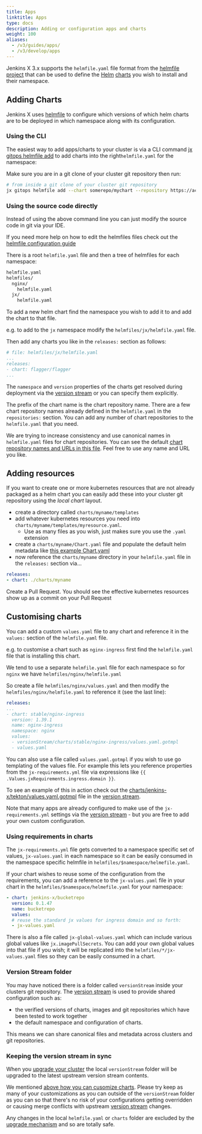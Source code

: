 ```yaml
---
title: Apps
linktitle: Apps
type: docs
description: Adding or configuration apps and charts 
weight: 100
aliases:
  - /v3/guides/apps/
  - /v3/develop/apps
---
```



Jenkins X 3.x supports the `helmfile.yaml` file format from the [helmfile project](https://github.com/helmfile/helmfile) that can be used to define the [Helm](https://helm.sh/) [charts](https://helm.sh/docs/topics/charts/) you wish to install and their namespace.


## Adding Charts
            
Jenkins X uses [helmfile](https://helmfile.readthedocs.io/en/latest/#configuration) to configure which versions of which helm charts are to be deployed in which namespace along with its configuration. 


### Using the CLI

The easiest way to add apps/charts to your cluster is via a CLI command [jx gitops helmfile add](/v3/develop/reference/jx/gitops/helmfile/add/) to add charts into the right`helmfile.yaml` for the namespace:

Make sure you are in a git clone of your cluster git repository then run:

```bash
# from inside a git clone of your cluster git repository
jx gitops helmfile add --chart somerepo/mychart --repository https://acme.com/myrepo --namespace foo --version 1.2.3
```

### Using the source code directly

Instead of using the above command line you can just modify the source code in git via your IDE.

If you need more help on how to edit the helmfiles files check out the [helmfile configuration guide](https://helmfile.readthedocs.io/en/latest/#configuration)  

There is a root `helmfile.yaml` file and then a tree of helmfiles for each namespace:

```bash 
helmfile.yaml
helmfiles/
  nginx/
    helmfile.yaml
  jx/
    helmfile.yaml
```

To add a new helm chart find the namespace you wish to add it to and add the chart to that file.

e.g. to add to the `jx` namespace modify the `helmfiles/jx/helmfile.yaml` file.

Then add any charts you like in the `releases:` section as follows:

```yaml
# file: helmfiles/jx/helmfile.yaml 
...
releases:
- chart: flagger/flagger
...
``` 

The `namespace` and `version` properties of the charts get resolved during deployment via the [version stream](https://jenkins-x.io/about/concepts/version-stream/) or you can specify them explicitly.


The prefix of the chart name is the chart repository name. There are a few chart repository names already defined in the `helmfile.yaml` in the `repositories:` section. You can add any number of chart repositories to the `helmfile.yaml` that you need.

We are trying to increase consistency and use canonical names in `helmfile.yaml` files for chart repositories. You can see the default [chart repository names and URLs in this file](https://github.com/jenkins-x/jxr-versions/blob/master/charts/repositories.yml). Feel free to use any name and URL you like.



## Adding resources

If you want to create one or more kubernetes resources that are not already packaged as a helm chart you can easily add these into your cluster git repository using the _local chart_ layout.

* create a directory called `charts/myname/templates`
* add whatever kubernetes resources you need into `charts/myname/templates/myresource.yaml`. 
  * Use as many files as you wish, just makes sure you use the `.yaml` extension
 * create a `charts/myname/Chart.yaml` file and populate the default helm metadata like [this example Chart.yaml](https://github.com/cdfoundation/tekton-helm-chart/blob/master/charts/tekton-pipeline/Chart.yaml)
* now reference the `charts/myname` directory in your `helmfile.yaml` file in the `releases:` section via...

```yaml 
releases:
- chart: ./charts/myname
```  

Create a Pull Request. You should see the effective kubernetes resources show up as a commit on your Pull Request
 
## Customising charts

You can add a custom `values.yaml` file to any chart and reference it in the `values:` section of the `helmfile.yaml` file.

e.g. to customise a chart such as `nginx-ingress` first find the `helmfile.yaml` file that is installing this chart. 

We tend to use a separate `helmfile.yaml` file for each namespace so for `nginx` we have   `helmfiles/nginx/helmfile.yaml`

So create a file `helmfiles/nginx/values.yaml`  and then modify the `helmfiles/nginx/helmfile.yaml` to reference it (see the last line):

```yaml 
releases:
...
- chart: stable/nginx-ingress
  version: 1.39.1
  name: nginx-ingress
  namespace: nginx
  values:
  - versionStream/charts/stable/nginx-ingress/values.yaml.gotmpl
  - values.yaml
```
  
You can also use a file called `values.yaml.gotmpl` if you wish to use go templating of the values file. For example this lets you reference properties from the `jx-requirements.yml` file via expressions like `{{ .Values.jxRequirements.ingress.domain }}`.

To see an example of this in action check out the [charts/jenkins-x/tekton/values.yaml.gotmpl](https://github.com/jenkins-x/jx3-versions/blob/master/charts/cdf/tekton-pipeline/values.yaml.gotmpl) file in the [version stream](https://jenkins-x.io/about/concepts/version-stream/).

Note that many apps are already configured to make use of the `jx-requirements.yml` settings via the [version stream](https://jenkins-x.io/about/concepts/version-stream/) - but you are free to add your own custom configuration. 
   
### Using requirements in charts

The `jx-requirements.yml` file gets converted to a namespace specific set of values, `jx-values.yaml` in each namespace so it can be easily consumed in the namespace specific helmfile in `helmfiles/$namespace/helmefile.yaml`.

If your chart wishes to reuse some of the configuration from the requirements, you can add a reference to the `jx-values.yaml` file in your chart in the `helmfiles/$namespace/helmefile.yaml` for your namespace:
       
```yaml
- chart: jenkins-x/bucketrepo
  version: 0.1.47
  name: bucketrepo
  values:
  # reuse the standard jx values for ingress domain and so forth:
  - jx-values.yaml
```

There is also a file called `jx-global-values.yaml` which can include various global values like `jx.imagePullSecrets`. You can add your own global values into that file if you wish; it will be replicated into the `helmfiles/*/jx-values.yaml` files so they can be easily consumed in a chart.

### Version Stream folder

You may have noticed there is a folder called `versionStream` inside your clusters git repository. The [version stream](/about/concepts/version-stream/) is used to provide shared configuration such as:

* the verified versions of charts, images and git repositories which have been tested to work together
* the default namespace and configuration of charts.

This means we can share canonical files and metadata across clusters and git repositories.


### Keeping the version stream in sync

When you [upgrade your cluster](/v3/guides/upgrade/#cluster) the local `versionStream` folder will be upgraded to the latest upstream version stream contents.

We mentioned [above how you can cusomize charts](#customising-charts). Please try keep as many of your customizations as you can outside of the `versionStream` folder as you can so that there's no risk of your configurations getting overridden or causing merge conflicts with upstream [version stream](/about/concepts/version-stream/) changes.

Any changes in the local `helmfile.yaml` or `charts` folder are excluded by the [upgrade mechanism](/v3/guides/upgrade/#cluster) and so are totally safe.
